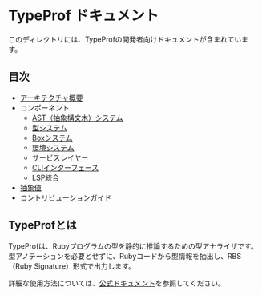 # TypeProf ドキュメント

このディレクトリには、TypeProfの開発者向けドキュメントが含まれています。

## 目次

- [アーキテクチャ概要](./architecture.md)
- コンポーネント
  - [AST（抽象構文木）システム](./components/ast.md)
  - [型システム](./components/type_system.md)
  - [Boxシステム](./components/box_system.md)
  - [環境システム](./components/environment.md)
  - [サービスレイヤー](./components/service.md)
  - [CLIインターフェース](./components/cli.md)
  - [LSP統合](./components/lsp.md)
- [抽象値](./abstract_values.md)
- [コントリビューションガイド](./contribution_guide.md)

## TypeProfとは

TypeProfは、Rubyプログラムの型を静的に推論するための型アナライザです。型アノテーションを必要とせずに、Rubyコードから型情報を抽出し、RBS（Ruby Signature）形式で出力します。

詳細な使用方法については、[公式ドキュメント](../doc/doc.ja.md)を参照してください。
